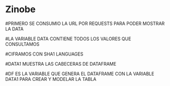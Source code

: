 # Zinobe
#PRIMERO SE CONSUMIO LA URL POR REQUESTS PARA PODER MOSTRAR LA DATA 

#LA VARIABLE DATA CONTIENE TODOS LOS VALORES QUE CONSULTAMOS

#CIFRAMOS CON SHA1 LANGUAGES

#DATA1 MUESTRA LAS CABECERAS DE DATAFRAME

#DF ES LA VARIABLE QUE GENERA EL DATAFRAME CON LA VARIABLE DATA1 PARA CREAR Y MODELAR LA TABLA
